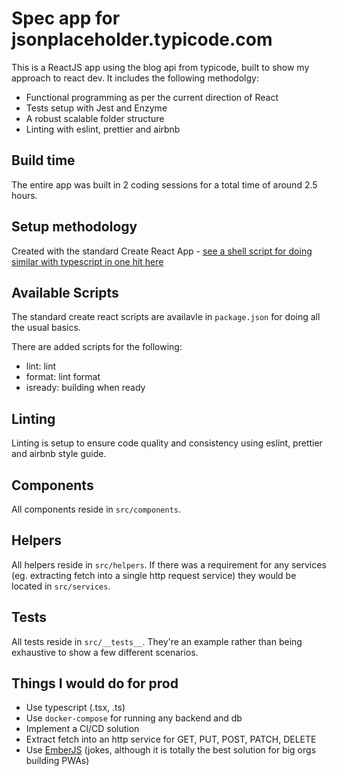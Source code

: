 # Spec app for jsonplaceholder.typicode.com

This is a ReactJS app using the blog api from typicode, built to show my approach to react dev. It includes the following methodolgy:

- Functional programming as per the current direction of React
- Tests setup with Jest and Enzyme
- A robust scalable folder structure
- Linting with eslint, prettier and airbnb

## Build time

The entire app was built in 2 coding sessions for a total time of around 2.5 hours.

## Setup methodology

Created with the standard Create React App - [see a shell script for doing similar with typescript in one hit here](https://gist.github.com/ezy/107c74c014251f0c8f2c2b0bea460d58)

## Available Scripts

The standard create react scripts are availavle in `package.json` for doing all the usual basics.

There are added scripts for the following:

- lint: lint
- format: lint format
- isready: building when ready

## Linting

Linting is setup to ensure code quality and consistency using eslint, prettier and airbnb style guide.

## Components

All components reside in `src/components`.

## Helpers

All helpers reside in `src/helpers`. If there was a requirement for any services (eg. extracting fetch into a single http request service) they would be located in `src/services`.

## Tests

All tests reside in `src/__tests__`. They're an example rather than being exhaustive to show a few different scenarios.

## Things I would do for prod

- Use typescript (.tsx, .ts)
- Use `docker-compose` for running any backend and db
- Implement a CI/CD solution
- Extract fetch into an http service for GET, PUT, POST, PATCH, DELETE
- Use [EmberJS](https://emberjs.com/) (jokes, although it is totally the best solution for big orgs building PWAs)
